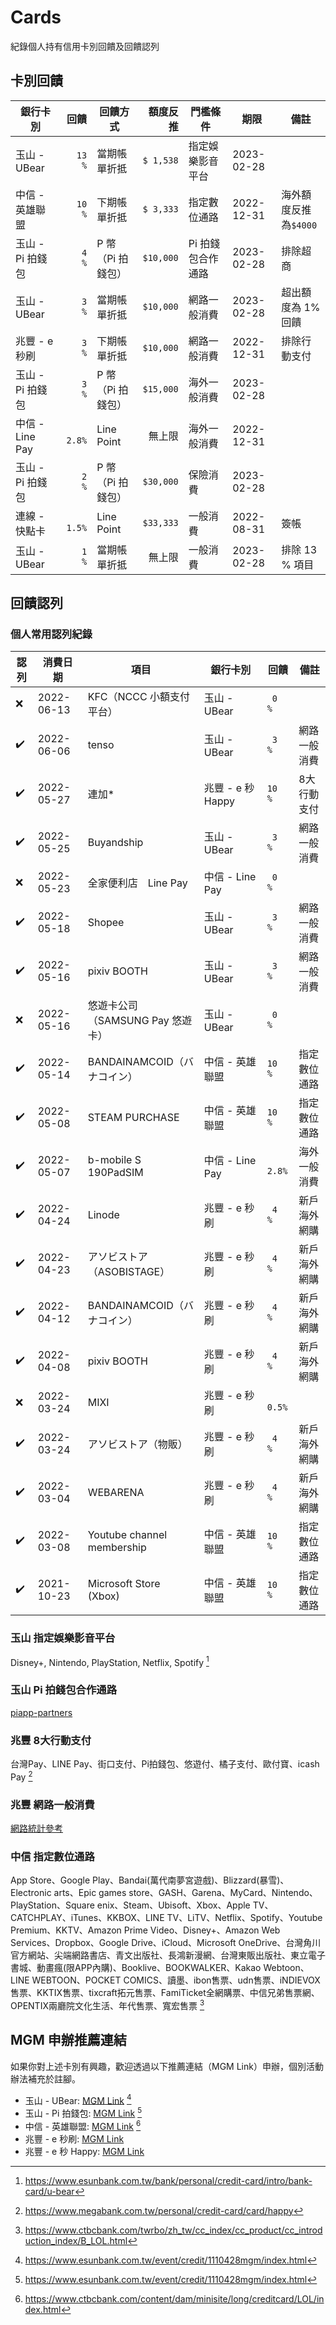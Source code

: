 # Cards

紀錄個人持有信用卡別回饋及回饋認列


## 卡別回饋

銀行卡別           | 回饋   | 回饋方式        | 額度反推  | 門檻條件         | 期限        | 備註
-----------------|------:|---------------|--------:|----------------|------------|-----
玉山 - UBear      |`13  %`| 當期帳單折抵     |`$ 1,538`| 指定娛樂影音平台   | 2023-02-28
中信 - 英雄聯盟     |`10  %`| 下期帳單折抵     |`$ 3,333`| 指定數位通路      | 2022-12-31 | 海外額度反推為`$4000`
玉山 - Pi 拍錢包　  |` 4  %`| P 幣（Pi 拍錢包）|`$10,000`| Pi 拍錢包合作通路　| 2023-02-28 | 排除超商
玉山 - UBear      |` 3  %`| 當期帳單折抵     |`$10,000`| 網路一般消費      | 2023-02-28 | 超出額度為 1% 回饋
兆豐 - e 秒刷      |` 3  %`| 下期帳單折抵     |`$10,000`| 網路一般消費      | 2022-12-31 | 排除行動支付
玉山 - Pi 拍錢包　  |` 3  %`| P 幣（Pi 拍錢包）|`$15,000`| 海外一般消費      | 2023-02-28
中信 - Line Pay   |` 2.8%`| Line Point    | 無上限　  | 海外一般消費      | 2022-12-31
玉山 - Pi 拍錢包　  |` 2  %`| P 幣（Pi 拍錢包）|`$30,000`| 保險消費         | 2023-02-28
連線 - 快點卡　     |` 1.5%`| Line Point    |`$33,333`| 一般消費         | 2022-08-31 | 簽帳
玉山 - UBear      |` 1  %`| 當期帳單折抵     | 無上限　  | 一般消費         | 2023-02-28 | 排除 13 % 項目


## 回饋認列

### 個人常用認列紀錄

認列| 消費日期     | 項目                        | 銀行卡別           | 回饋   | 備註
---|------------|----------------------------|------------------|-------|-
❌  | 2022-06-13 | KFC（NCCC 小額支付平台）       | 玉山 - UBear      |` 0  %`
✔️  | 2022-06-06 | tenso                      | 玉山 - UBear      |` 3  %`| 網路一般消費
✔️  | 2022-05-27 | 連加*                       | 兆豐 - e 秒 Happy　|`10  %`| 8大行動支付
✔️  | 2022-05-25 | Buyandship                 | 玉山 - UBear      |` 3  %`| 網路一般消費
❌  | 2022-05-23 | 全家便利店　Line Pay          | 中信 - Line Pay   |` 0  %`
✔️  | 2022-05-18 | Shopee                     | 玉山 - UBear      |` 3  %`| 網路一般消費
✔️  | 2022-05-16 | pixiv BOOTH                | 玉山 - UBear      |` 3  %`| 網路一般消費
❌  | 2022-05-16 | 悠遊卡公司（SAMSUNG Pay 悠遊卡）| 玉山 - UBear      |` 0  %`
✔️  | 2022-05-14 | BANDAINAMCOID（バナコイン）　  | 中信 - 英雄聯盟     |`10  %`| 指定數位通路
✔️  | 2022-05-08 | STEAM PURCHASE             | 中信 - 英雄聯盟     |`10  %`| 指定數位通路
✔️  | 2022-05-07 | b-mobile S 190PadSIM       | 中信 - Line Pay   |` 2.8%`| 海外一般消費
✔️  | 2022-04-24 | Linode                     | 兆豐 - e 秒刷      |` 4  %`| 新戶海外網購
✔️  | 2022-04-23 | アソビストア（ASOBISTAGE）     | 兆豐 - e 秒刷      |` 4  %`| 新戶海外網購
✔️  | 2022-04-12 | BANDAINAMCOID（バナコイン）　  | 兆豐 - e 秒刷      |` 4  %`| 新戶海外網購
✔️  | 2022-04-08 | pixiv BOOTH                | 兆豐 - e 秒刷      |` 4  %`| 新戶海外網購
❌  | 2022-03-24 | MIXI                       | 兆豐 - e 秒刷      |` 0.5%`
✔️  | 2022-03-24 | アソビストア（物販）            | 兆豐 - e 秒刷      |` 4  %`| 新戶海外網購
✔️  | 2022-03-04 | WEBARENA                   | 兆豐 - e 秒刷      |` 4  %`| 新戶海外網購
✔️  | 2022-03-08 | Youtube channel membership | 中信 - 英雄聯盟     |`10  %`| 指定數位通路
✔️  | 2021-10-23 | Microsoft Store (Xbox)     | 中信 - 英雄聯盟     |`10  %`| 指定數位通路


### 玉山 指定娛樂影音平台

Disney+, Nintendo, PlayStation, Netflix, Spotify [^1]


### 玉山 Pi 拍錢包合作通路

[piapp-partners](https://www.piapp.com.tw/enterprise/partners)


### 兆豐 8大行動支付

台灣Pay、LINE Pay、街口支付、Pi拍錢包、悠遊付、橘子支付、歐付寶、icash Pay [^2]


### 兆豐 網路一般消費

[網路統計參考](https://docs.google.com/spreadsheets/d/e/2PACX-1vRKRbikGbmzN266nhb4mJcRw2-LYG3qODVmzMGFZKLVf3MrKoBJI74NaBlSX9nOsq8HOhSFOEy0n8TF/pubhtml)


### 中信 指定數位通路

App Store、Google Play、Bandai(萬代南夢宮遊戲)、Blizzard(暴雪)、Electronic arts、Epic games store、GASH、Garena、MyCard、Nintendo、PlayStation、Square enix、Steam、Ubisoft、Xbox、Apple TV、CATCHPLAY、iTunes、KKBOX、LINE TV、LiTV、Netflix、Spotify、Youtube Premium、KKTV、Amazon Prime Video、Disney+、Amazon Web Services、Dropbox、Google Drive、iCloud、Microsoft OneDrive、台灣角川官方網站、尖端網路書店、青文出版社、長鴻新漫網、台灣東販出版社、東立電子書城、動畫瘋(限APP內購)、Booklive、BOOKWALKER、Kakao Webtoon、LINE WEBTOON、POCKET COMICS、讀墨、ibon售票、udn售票、iNDIEVOX售票、KKTIX售票、tixcraft拓元售票、FamiTicket全網購票、中信兄弟售票網、OPENTIX兩廳院文化生活、年代售票、寬宏售票
[^3]


## MGM 申辦推薦連結

如果你對上述卡別有興趣，歡迎透過以下推薦連結（MGM Link）申辦，個別活動辦法補充於註腳。

- 玉山 - UBear: [MGM Link](https://card.esunbank.com.tw/EsunCreditweb/txnproc/selApplyCard?PRJCD=APYCRD0055&param=APYCRD0055,,,,,oxuzuyuzuvuquyuzuwuuvxzpexoxgw0pg9dB32471,,,,,e) [^4]
- 玉山 - Pi 拍錢包: [MGM Link](https://card.esunbank.com.tw/EsunCreditweb/txnproc/selApplyCard?PRJCD=APYCRD0049&param=APYCRD0049,,,,,xOzOyOzvOqOyOzwOuBxApxvx0wtp9qBvOOr042778,,,,,e) [^5]
- 中信 - 英雄聯盟: [MGM Link](https://ctbc.tw/BzsyOB) [^6]
- 兆豐 - e 秒刷: [MGM Link](https://ebank.megabank.com.tw/MegaMCreditCardWeb/default.jsp?e=MGM&p=21CB8D&c=%7B1E86375F-1D70-46C0-9909-121272227B16%7D)
- 兆豐 - e 秒 Happy: [MGM Link](https://ebank.megabank.com.tw/MegaMCreditCardWeb/default.jsp?e=MGM&p=21CB8D&c=%7B1837E44D-E3EB-4730-BE87-EF29A47F4BB2%7D)


[^1]: https://www.esunbank.com.tw/bank/personal/credit-card/intro/bank-card/u-bear
[^2]: https://www.megabank.com.tw/personal/credit-card/card/happy
[^3]: https://www.ctbcbank.com/twrbo/zh_tw/cc_index/cc_product/cc_introduction_index/B_LOL.html
[^4]: https://www.esunbank.com.tw/event/credit/1110428mgm/index.html
[^5]: https://www.esunbank.com.tw/event/credit/1110428mgm/index.html
[^6]: https://www.ctbcbank.com/content/dam/minisite/long/creditcard/LOL/index.html

